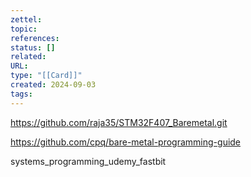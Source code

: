 ```yaml
---
zettel: 
topic: 
references: 
status: []
related: 
URL: 
type: "[[Card]]"
created: 2024-09-03
tags:
---
```

 https://github.com/raja35/STM32F407_Baremetal.git 

https://github.com/cpq/bare-metal-programming-guide 

systems_programming_udemy_fastbit

